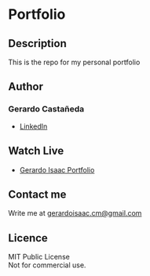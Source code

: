# Portfolio

## Description

This is the repo for my personal portfolio

## Author

### Gerardo Castañeda

* [LinkedIn](<https://www.linkedin.com/in/gerardoisaac/>)

## Watch Live

* [Gerardo Isaac Portfolio](<https://gerardoisaac.com>)

## Contact me

Write me at gerardoisaac.cm@gmail.com

## Licence

MIT Public License  
Not for commercial use.

